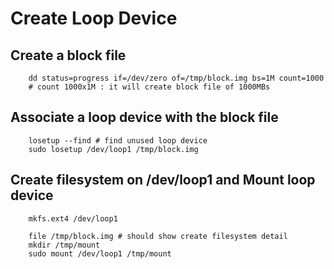Create Loop Device
==================

## Create a block file

```
    dd status=progress if=/dev/zero of=/tmp/block.img bs=1M count=1000
    # count 1000x1M : it will create block file of 1000MBs
```

## Associate a loop device with the block file

```
    losetup --find # find unused loop device
    sudo losetup /dev/loop1 /tmp/block.img
```

##  Create filesystem on /dev/loop1 and Mount loop device

```
    mkfs.ext4 /dev/loop1

    file /tmp/block.img # should show create filesystem detail
    mkdir /tmp/mount
    sudo mount /dev/loop1 /tmp/mount
```
